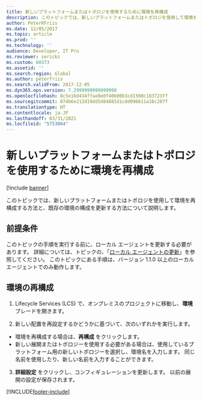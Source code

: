 ```yaml
---
title: 新しいプラットフォームまたはトポロジを使用するために環境を再構成
description: このトピックでは、新しいプラットフォームまたはトポロジを使用して環境を再構成する方法と、既存の環境の構成を更新する方法について説明します。
author: PeterRFriis
ms.date: 12/05/2017
ms.topic: article
ms.prod: ''
ms.technology: ''
audience: Developer, IT Pro
ms.reviewer: sericks
ms.custom: 60373
ms.assetid: ''
ms.search.region: Global
ms.author: peterfriis
ms.search.validFrom: 2017-12-05
ms.dyn365.ops.version: 7.2999999999999998
ms.openlocfilehash: 8c5e16d434ffae8e0f40b00b3cd1500c103723ff
ms.sourcegitcommit: 074b6e212d19dd5d84881d1cdd096611a18c207f
ms.translationtype: HT
ms.contentlocale: ja-JP
ms.lasthandoff: 03/31/2021
ms.locfileid: "5753864"
---
```

# <a name="reconfigure-environments-to-take-a-new-platform-or-topology"></a>新しいプラットフォームまたはトポロジを使用するために環境を再構成

[!include [banner](../includes/banner.md)]

このトピックでは、新しいプラットフォームまたはトポロジを使用して環境を再構成する方法と、既存の環境の構成を更新する方法について説明します。  

## <a name="prerequisites"></a>前提条件
このトピックの手順を実行する前に、ローカル エージェントを更新する必要があります。 詳細については、トピックの、「[ローカル エージェントの更新](update-local-agent.md)」を参照してください。 このトピックにある手順は、バージョン 1.1.0 以上のローカル エージェントでのみ動作します。 

## <a name="reconfigure-your-environment"></a>環境の再構成

1. Lifecycle Services (LCS) で、オンプレミスのプロジェクトに移動し、**環境** ブレードを開きます。 

2. 新しい配置を再設定するかどうかに基づいて、次のいずれかを実行します。

- 環境を再構成する場合は、**再構成** をクリックします。
- 新しい展開またはトポロジーを使用する必要がある場合は、使用しているプラットフォーム用の新しいトポロジーを選択し、環境名を入力します。 同じ名前を使用したり、新しい名前を入力することができます。 
  
3. **詳細設定** をクリックし、コンフィギュレーションを更新します。 以前の展開の設定が保存されます。 


[!INCLUDE[footer-include](../../../includes/footer-banner.md)]
